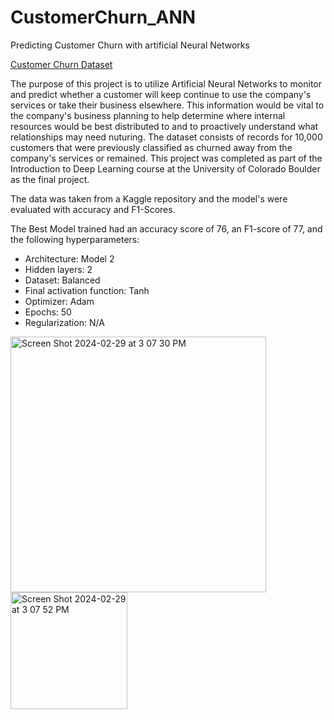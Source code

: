# CustomerChurn_ANN
Predicting Customer Churn with artificial Neural Networks

[Customer Churn Dataset](https://www.kaggle.com/datasets/shubh0799/churn-modelling/data)

The purpose of this project is to utilize Artificial Neural Networks to monitor and predict whether a customer will keep continue to use the company's services or take their business elsewhere. This information would be vital to the company's business planning to help determine where internal resources would be best distributed to and to proactively understand what relationships may need nuturing. The dataset consists of records for 10,000 customers that were previously classified as churned away from the company's services or remained. This project was completed as part of the Introduction to Deep Learning course at the University of Colorado Boulder as the final project.

The data was taken from a Kaggle repository and the model's were evaluated with accuracy and F1-Scores.

The Best Model trained had an accuracy score of 76, an F1-score of 77, and the following hyperparameters: 

* Architecture: Model 2
* Hidden layers: 2
*  Dataset: Balanced
*  Final activation function: Tanh
*  Optimizer: Adam
*  Epochs: 50
*  Regularization: N/A
  
<img width="409" alt="Screen Shot 2024-02-29 at 3 07 30 PM" src="https://github.com/ancr8790/CustomerChurn_ANN/assets/95835246/1298b9c0-f5cf-47f3-bfce-b87df5532a78">
  
<img width="187" alt="Screen Shot 2024-02-29 at 3 07 52 PM" src="https://github.com/ancr8790/CustomerChurn_ANN/assets/95835246/b6595e18-a7cd-4ee2-b89a-dbb3d891419e">
